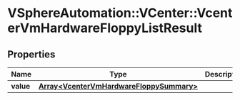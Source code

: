 # VSphereAutomation::VCenter::VcenterVmHardwareFloppyListResult

## Properties
Name | Type | Description | Notes
------------ | ------------- | ------------- | -------------
**value** | [**Array&lt;VcenterVmHardwareFloppySummary&gt;**](VcenterVmHardwareFloppySummary.md) |  | 



